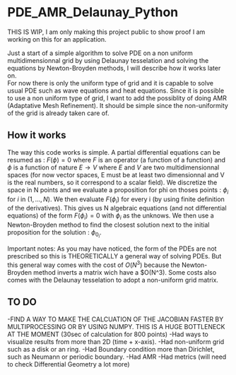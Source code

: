 # PDE_AMR_Delaunay_Python

THIS IS WIP, I am only making this project public to show proof I am working on this for an application. 

Just a start of a simple algorithm to solve PDE on a non uniform multidimensionnal grid by using Delaunay tesselation and solving the equations by Newton-Broyden methods, I will describe how it works later on.  
For now there is only the uniform type of grid and it is capable to solve usual PDE such as wave equations and heat equations. 
Since it is possible to use a non uniform type of grid, I want to add the possiblity of doing AMR (Adaptative Mesh Refinement). It should be simple since the non-uniformity of the grid is already taken care of.

## How it works

The way this code works is simple. A partial differential equations can be resumed as : $F(\phi)=0$ where $F$ is an operator (a function of a function) and $\phi$ is a function of nature $E \rightarrow V$ where $E$ and $V$ are two multidimensionnal spaces (for now vector spaces, E must be at least two dimensionnal and V is the real numbers, so it correspond to a scalar field). 
We discretize the space in N points and we evaluate a proposition for phi on thoses points : $\phi_i$ for $i$ in $(1,...,N)$. We then evaluate $F(\phi_i)$ for every i (by using finite definition of the derivatives). This gives us N algebraic equations (and not differential equations) of the form $F(\phi_i)=0$ with $\phi_i$ as the unknows. We then use a Newton-Broyden method to find the closest solution next to the initial proposition for the solution : $\phi_{0_i}$.

Important notes: As you may have noticed, the form of the PDEs are not prescribed so this is THEORETICALLY a general way of solving PDEs. But this general way comes with the cost of $O(N^3)$ because the Newton-Broyden method inverts a matrix wich have a $O(N^3). Some costs also comes with the Delaunay tesselation to adopt a non-uniform grid matrix. 

## TO DO

-FIND A WAY TO MAKE THE CALCUATION OF THE JACOBIAN FASTER BY MULTIPROCESSING OR BY USING NUMPY. THIS IS A HUGE BOTTLENECK AT THE MOMENT (30sec of calculation for 800 points)
-Had ways to visualize results from more than 2D (time + x-axis).
-Had non-uniform grid such as a disk or an ring.
-Had Boundary condition more than Dirichlet, such as Neumann or periodic boundary.
-Had AMR 
-Had metrics (will need to check Differential Geometry a lot more)
